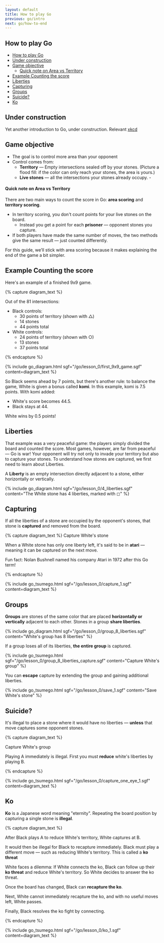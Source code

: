 ```yaml
---
layout: default
title: How to play Go
previous: go/intro
next: go/how-to-end
---
```


<script type="text/javascript" src="/assets/wgo.js/wgo.min.js"></script>
<script type="text/javascript" src="/assets/wgo.js/wgo.player.min.js"></script>
<link rel="stylesheet" type="text/css" href="/assets/wgo.js/wgo.player.css" />
<script type="text/javascript" src="/assets/wgo.js/tsumego.js"></script>
<link rel="stylesheet" type="text/css" href="/assets/wgo.js/tsumego.css">
<link rel="stylesheet" type="text/css" href="/assets/css/wgo-custom.css" />

## How to play Go

- [How to play Go](#how-to-play-go)
- [Under construction](#under-construction)
- [Game objective](#game-objective)
    - [Quick note on Area vs Territory](#quick-note-on-area-vs-territory)
- [Example Counting the score](#example-counting-the-score)
- [Liberties](#liberties)
- [Capturing](#capturing)
- [Groups](#groups)
- [Suicide?](#suicide)
- [Ko](#ko)

## Under construction

Yet another introduction to Go, under construction. Relevant [xkcd](https://xkcd.com/927/)

## Game objective

- The goal is to control more area than your opponent
- Control comes from:
    - **Territory** &mdash; Empty intersections sealed off by your stones. (Picture a flood fill: if the color can only reach your stones, the area is yours.)
    - **Live stones** &mdash; all the intersections your stones already occupy. -

<aside markdown=1>

#### Quick note on Area vs Territory

There are two main ways to count the score in Go: **area scoring** and **territory scoring**.

- In territory scoring, you don't count points for your live stones on the board.
    - Instead you get a point for each **prisoner** &mdash; opponent stones you capture.
- If both players have made the same number of moves, the two methods give the same result &mdash; just counted differently.

For this guide, we’ll stick with area scoring because it makes explaining the end of the game a bit simpler.

</aside>

## Example Counting the score

Here's an example of a finished 9x9 game.

{% capture diagram_text %}

Out of the 81 intersections:

- Black controls:
    - 30 points of territory (shown with △)
    - 14 stones
    - 44 points total
- White controls:
    - 24 points of territory (shown with ○)
    - 13 stones
    - 37 points total

{% endcapture %}

{% include go_diagram.html
   sgf="/go/lesson_0/first_9x9_game.sgf"
   content=diagram_text
%}

So Black seems ahead by 7 points, but there's another rule: to balance the game, White is given a bonus called **komi**. In this example, komi is 7.5 points. With komi added:

- White's score becomes 44.5.
- Black stays at 44.

White wins by 0.5 points!

## Liberties

That example was a very peaceful game: the players simply divided the board and counted the score. Most games, however, are far from peaceful &mdash; Go is war! Your opponent will try not only to invade your territory but also to capture your stones. To understand how stones are captured, we first need to learn about Liberties.

A **Liberty** is an empty intersection directly adjacent to a stone, either horizontally or vertically.

{% include go_diagram.html
   sgf="/go/lesson_0/4_liberties.sgf"
   content="The White stone has 4 liberties, marked with ◻︎"
%}

## Capturing

If all the liberties of a stone are occupied by the opponent's stones, that stone is **captured** and removed from the board.

{% capture diagram_text %}
Capture White's stone

When a White stone has only one liberty left, it's said to be in **atari** &mdash; meaning it can be captured on the next move.

Fun fact: Nolan Bushnell named his company Atari in 1972 after this Go term!

{% endcapture %}

{% include go_tsumego.html
sgf="/go/lesson_0/capture_1.sgf"
content=diagram_text
%}

## Groups

**Groups** are stones of the same color that are placed **horizontally or vertically** adjacent to each other. Stones in a group **share liberties**.

{% include go_diagram.html
sgf="/go/lesson_0/group_8_liberties.sgf"
content="White's group has 8 liberties"
%}

If a group loses all of its liberties, **the entire group** is captured.

{% include go_tsumego.html
sgf="/go/lesson_0/group_8_liberties_capture.sgf"
content="Capture White's group"
%}

You can **escape** capture by extending the group and gaining additional liberties.

{% include go_tsumego.html
sgf="/go/lesson_0/save_1.sgf"
content="Save White's stone"
%}

## Suicide?

It's illegal to place a stone where it would have no liberties &mdash; **unless** that move captures some opponent stones.

{% capture diagram_text %}

Capture White's group

Playing A immediately is illegal. First you must **reduce** white's liberties by playing B.

{% endcapture %}

{% include go_tsumego.html sgf="/go/lesson_0/capture_one_eye_1.sgf" content=diagram_text %}

## Ko

**Ko** is a Japanese word meaning "eternity". Repeating the board position by capturing a single stone is **illegal**.

{% capture diagram_text %}

After Black plays A to reduce White's territory, White captures at B.

It would then be illegal for Black to recapture immediately. Black must play a different move &mdash; such as reducing White's territory. This is called a **ko threat**

White faces a dilemma: If White connects the ko, Black can follow up their **ko threat** and reduce White's territory. So White decides to answer the ko threat.

Once the board has changed, Black can **recapture the ko**.

Next, White cannot immediately recapture the ko, and with no useful moves left, White passes.

Finally, Black resolves the ko fight by connecting.

{% endcapture %}

{% include go_tsumego.html sgf="/go/lesson_0/ko_1.sgf" content=diagram_text %}
